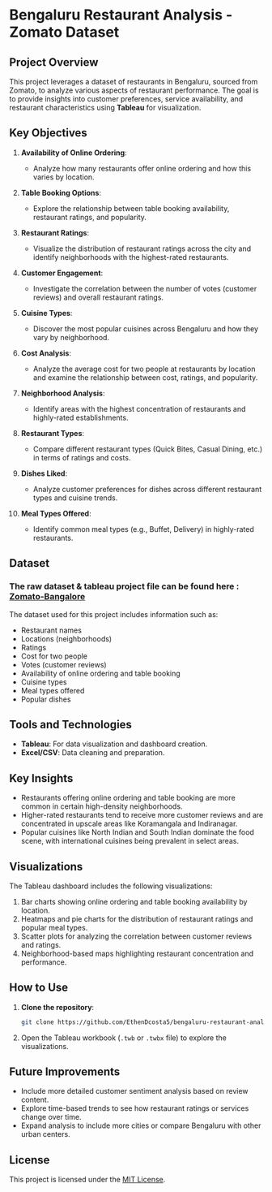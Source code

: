 # Bengaluru Restaurant Analysis - Zomato Dataset

## Project Overview

This project leverages a dataset of restaurants in Bengaluru, sourced from Zomato, to analyze various aspects of restaurant performance. The goal is to provide insights into customer preferences, service availability, and restaurant characteristics using **Tableau** for visualization.

## Key Objectives

1. **Availability of Online Ordering**: 
   - Analyze how many restaurants offer online ordering and how this varies by location.
  
2. **Table Booking Options**: 
   - Explore the relationship between table booking availability, restaurant ratings, and popularity.

3. **Restaurant Ratings**: 
   - Visualize the distribution of restaurant ratings across the city and identify neighborhoods with the highest-rated restaurants.

4. **Customer Engagement**: 
   - Investigate the correlation between the number of votes (customer reviews) and overall restaurant ratings.

5. **Cuisine Types**: 
   - Discover the most popular cuisines across Bengaluru and how they vary by neighborhood.

6. **Cost Analysis**: 
   - Analyze the average cost for two people at restaurants by location and examine the relationship between cost, ratings, and popularity.

7. **Neighborhood Analysis**: 
   - Identify areas with the highest concentration of restaurants and highly-rated establishments.

8. **Restaurant Types**: 
   - Compare different restaurant types (Quick Bites, Casual Dining, etc.) in terms of ratings and costs.

9. **Dishes Liked**: 
   - Analyze customer preferences for dishes across different restaurant types and cuisine trends.

10. **Meal Types Offered**: 
    - Identify common meal types (e.g., Buffet, Delivery) in highly-rated restaurants.

## Dataset
### The raw dataset & tableau project file can be found here : [Zomato-Bangalore](https://drive.google.com/drive/u/0/folders/1skewYas29Nmk13oZ4b2pf1Qr68s97xQf)

The dataset used for this project includes information such as:
- Restaurant names
- Locations (neighborhoods)
- Ratings
- Cost for two people
- Votes (customer reviews)
- Availability of online ordering and table booking
- Cuisine types
- Meal types offered
- Popular dishes

## Tools and Technologies

- **Tableau**: For data visualization and dashboard creation.
- **Excel/CSV**: Data cleaning and preparation.

## Key Insights

- Restaurants offering online ordering and table booking are more common in certain high-density neighborhoods.
- Higher-rated restaurants tend to receive more customer reviews and are concentrated in upscale areas like Koramangala and Indiranagar.
- Popular cuisines like North Indian and South Indian dominate the food scene, with international cuisines being prevalent in select areas.

## Visualizations

The Tableau dashboard includes the following visualizations:
1. Bar charts showing online ordering and table booking availability by location.
2. Heatmaps and pie charts for the distribution of restaurant ratings and popular meal types.
3. Scatter plots for analyzing the correlation between customer reviews and ratings.
4. Neighborhood-based maps highlighting restaurant concentration and performance.

## How to Use

1. **Clone the repository**:
   ```bash
   git clone https://github.com/EthenDcosta5/bengaluru-restaurant-analysis.git
   ```
2. Open the Tableau workbook (`.twb` or `.twbx` file) to explore the visualizations.

## Future Improvements

- Include more detailed customer sentiment analysis based on review content.
- Explore time-based trends to see how restaurant ratings or services change over time.
- Expand analysis to include more cities or compare Bengaluru with other urban centers.

## License

This project is licensed under the [MIT License](LICENSE).
